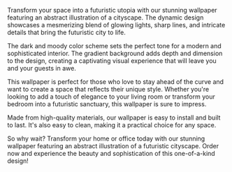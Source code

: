 <!--
Write me content for website with wallpaper "A wallpaper featuring an abstract illustration of a futuristic cityscape, with glowing lights and a dark and moody color scheme, set against a gradient background."
-->

<!--font:"Montserrat"-->

Transform your space into a futuristic utopia with our stunning wallpaper featuring an abstract illustration of a cityscape. The dynamic design showcases a mesmerizing blend of glowing lights, sharp lines, and intricate details that bring the futuristic city to life.

The dark and moody color scheme sets the perfect tone for a modern and sophisticated interior. The gradient background adds depth and dimension to the design, creating a captivating visual experience that will leave you and your guests in awe.

This wallpaper is perfect for those who love to stay ahead of the curve and want to create a space that reflects their unique style. Whether you're looking to add a touch of elegance to your living room or transform your bedroom into a futuristic sanctuary, this wallpaper is sure to impress.

Made from high-quality materials, our wallpaper is easy to install and built to last. It's also easy to clean, making it a practical choice for any space.

So why wait? Transform your home or office today with our stunning wallpaper featuring an abstract illustration of a futuristic cityscape. Order now and experience the beauty and sophistication of this one-of-a-kind design!
